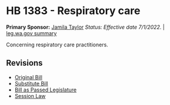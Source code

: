 # HB 1383 - Respiratory care
**Primary Sponsor:** [Jamila Taylor](/person/leg/jamila.taylor.md)
*Status: Effective date 7/1/2022.* | [leg.wa.gov summary](https://app.leg.wa.gov/billsummary?BillNumber=1383&Year=2021)

Concerning respiratory care practitioners.

## Revisions
* [Original Bill](1/)
* [Substitute Bill](S/)
* [Bill as Passed Legislature](S.PL/)
* [Session Law](S.SL/)